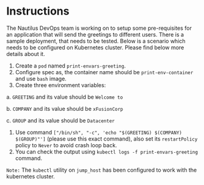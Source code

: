 # Instructions

The Nautilus DevOps team is working on to setup some pre-requisites for an application that will send the greetings to different users. There is a sample deployment, that needs to be tested. Below is a scenario which needs to be configured on Kubernetes cluster. Please find below more details about it.

1. Create a `pod` named `print-envars-greeting`.
2. Configure spec as, the container name should be `print-env-container` and use `bash` image.
3. Create three environment variables:

a. `GREETING` and its value should be `Welcome to`

b. `COMPANY` and its value should be `xFusionCorp`

c. `GROUP` and its value should be `Datacenter`

1. Use command `["/bin/sh", "-c", 'echo "$(GREETING) $(COMPANY) $(GROUP)"']` (please use this exact command), also set its `restartPolicy` policy to `Never` to avoid crash loop back.
2. You can check the output using `kubectl logs -f print-envars-greeting` command.

`Note:` The `kubectl` utility on `jump_host` has been configured to work with the kubernetes cluster.
